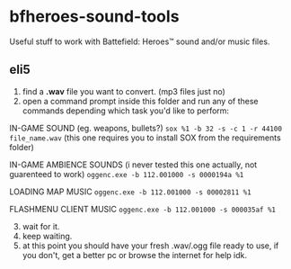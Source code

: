 # bfheroes-sound-tools
Useful stuff to work with Battefield: Heroes™ sound and/or music files.

## eli5

1. find a __.wav__ file you want to convert. (mp3 files just no)
2. open a command prompt inside this folder and run any of these commands depending which task you'd like to perform:

IN-GAME SOUND (eg. weapons, bullets?)
`sox %1 -b 32 -s -c 1 -r 44100 file_name.wav`
(this one requires you to install SOX from the requirements folder)

IN-GAME AMBIENCE SOUNDS (i never tested this one actually, not guarenteed to work)
`oggenc.exe -b 112.001000 -s 0000194a %1`

LOADING MAP MUSIC
`oggenc.exe -b 112.001000 -s 00002811 %1`

FLASHMENU CLIENT MUSIC
`oggenc.exe -b 112.001000 -s 000035af %1`

3. wait for it.
4. keep waiting.
5. at this point you should have your fresh .wav/.ogg file ready to use, if you don't, get a better pc
or browse the internet for help idk.
